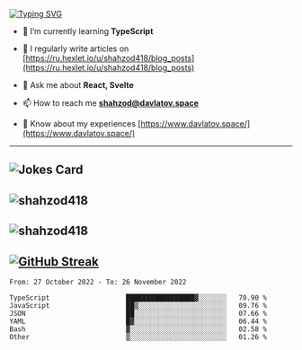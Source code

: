 [![Typing SVG](https://readme-typing-svg.herokuapp.com?font=Turret+Road&height=30&lines=HI!+I%60m+Frontend+Developer)](https://git.io/typing-svg)

- 🌱 I’m currently learning **TypeScript**

- 📝 I regularly write articles on [https://ru.hexlet.io/u/shahzod418/blog_posts](https://ru.hexlet.io/u/shahzod418/blog_posts)

- 💬 Ask me about **React, Svelte**

- 📫 How to reach me **shahzod@davlatov.space**

- 📄 Know about my experiences [https://www.davlatov.space/](https://www.davlatov.space/)

---
![Jokes Card](https://readme-jokes.vercel.app/api?theme=radical)
---
![shahzod418](https://github-readme-stats.vercel.app/api/top-langs?username=shahzod418&show_icons=true&theme=radical&locale=en&layout=compact)
---
![shahzod418](https://github-readme-stats.vercel.app/api?username=shahzod418&show_icons=true&theme=radical&locale=en&count_private=true)
---
[![GitHub Streak](http://github-readme-streak-stats.herokuapp.com?user=shahzod418&theme=radical&date_format=M%20j%5B%2C%20Y%5D)](https://git.io/streak-stats)
---
<!--START_SECTION:waka-->

```text
From: 27 October 2022 - To: 26 November 2022

TypeScript                   █████████████████▓░░░░░░░   70.90 %
JavaScript                   ██▒░░░░░░░░░░░░░░░░░░░░░░   09.76 %
JSON                         ██░░░░░░░░░░░░░░░░░░░░░░░   07.66 %
YAML                         █▓░░░░░░░░░░░░░░░░░░░░░░░   06.44 %
Bash                         ▓░░░░░░░░░░░░░░░░░░░░░░░░   02.58 %
Other                        ▒░░░░░░░░░░░░░░░░░░░░░░░░   01.26 %
```

<!--END_SECTION:waka-->
